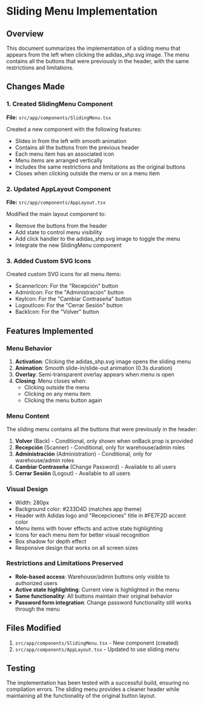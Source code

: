 # Sliding Menu Implementation

## Overview
This document summarizes the implementation of a sliding menu that appears from the left when clicking the adidas_shp.svg image. The menu contains all the buttons that were previously in the header, with the same restrictions and limitations.

## Changes Made

### 1. Created SlidingMenu Component
**File:** `src/app/components/SlidingMenu.tsx`

Created a new component with the following features:
- Slides in from the left with smooth animation
- Contains all the buttons from the previous header
- Each menu item has an associated icon
- Menu items are arranged vertically
- Includes the same restrictions and limitations as the original buttons
- Closes when clicking outside the menu or on a menu item

### 2. Updated AppLayout Component
**File:** `src/app/components/AppLayout.tsx`

Modified the main layout component to:
- Remove the buttons from the header
- Add state to control menu visibility
- Add click handler to the adidas_shp.svg image to toggle the menu
- Integrate the new SlidingMenu component

### 3. Added Custom SVG Icons
Created custom SVG icons for all menu items:
- ScannerIcon: For the "Recepción" button
- AdminIcon: For the "Administración" button
- KeyIcon: For the "Cambiar Contraseña" button
- LogoutIcon: For the "Cerrar Sesión" button
- BackIcon: For the "Volver" button

## Features Implemented

### Menu Behavior
1. **Activation**: Clicking the adidas_shp.svg image opens the sliding menu
2. **Animation**: Smooth slide-in/slide-out animation (0.3s duration)
3. **Overlay**: Semi-transparent overlay appears when menu is open
4. **Closing**: Menu closes when:
   - Clicking outside the menu
   - Clicking on any menu item
   - Clicking the menu button again

### Menu Content
The sliding menu contains all the buttons that were previously in the header:
1. **Volver** (Back) - Conditional, only shown when onBack prop is provided
2. **Recepción** (Scanner) - Conditional, only for warehouse/admin roles
3. **Administración** (Administration) - Conditional, only for warehouse/admin roles
4. **Cambiar Contraseña** (Change Password) - Available to all users
5. **Cerrar Sesión** (Logout) - Available to all users

### Visual Design
- Width: 280px
- Background color: #233D4D (matches app theme)
- Header with Adidas logo and "Recepciones" title in #FE7F2D accent color
- Menu items with hover effects and active state highlighting
- Icons for each menu item for better visual recognition
- Box shadow for depth effect
- Responsive design that works on all screen sizes

### Restrictions and Limitations Preserved
- **Role-based access**: Warehouse/admin buttons only visible to authorized users
- **Active state highlighting**: Current view is highlighted in the menu
- **Same functionality**: All buttons maintain their original behavior
- **Password form integration**: Change password functionality still works through the menu

## Files Modified
1. `src/app/components/SlidingMenu.tsx` - New component (created)
2. `src/app/components/AppLayout.tsx` - Updated to use sliding menu

## Testing
The implementation has been tested with a successful build, ensuring no compilation errors. The sliding menu provides a cleaner header while maintaining all the functionality of the original button layout.
